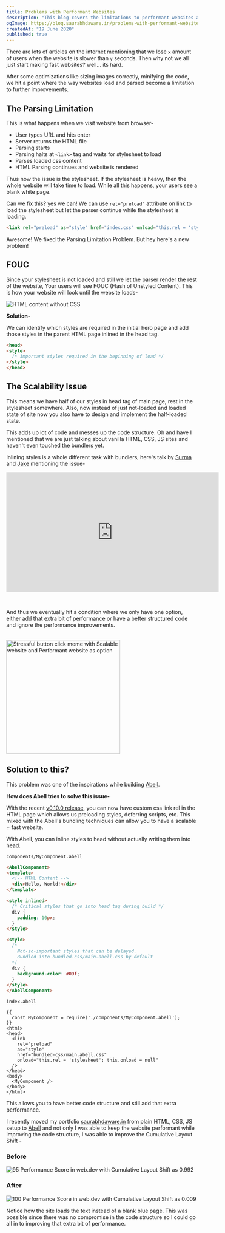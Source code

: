 ```yaml
---
title: Problems with Performant Websites
description: "This blog covers the limitations to performant websites and talks about how we can use Abell to make sure we don't compromise on scalability while improving performance."
ogImage: https://blog.saurabhdaware.in/problems-with-performant-websites/assets/og.png
createdAt: "19 June 2020"
published: true
---
```


There are lots of articles on the internet mentioning that we lose `x` amount of users when the website is slower than `y` seconds. Then why not we all just start making fast websites? well... its hard. 

After some optimizations like sizing images correctly, minifying the code, we hit a point where the way websites load and parsed become a limitation to further improvements.

## The Parsing Limitation

This is what happens when we visit website from browser-
- User types URL and hits enter
- Server returns the HTML file
- Parsing starts
- Parsing halts at `<link>` tag and waits for stylesheet to load
- Parses loaded css content
- HTML Parsing continues and website is rendered

Thus now the issue is the stylesheet. If the stylesheet is heavy, then the whole website will take time to load. While all this happens, your users see a blank white page.

Can we fix this? yes we can! We can use `rel="preload"` attribute on link to load the stylesheet but let the parser continue while the stylesheet is loading.

```html
<link rel="preload" as="style" href="index.css" onload="this.rel = 'stylesheet'; this.onload = null" />
```

Awesome! We fixed the Parsing Limitation Problem. But hey here's a new problem! 

## FOUC

Since your stylesheet is not loaded and still we let the parser render the rest of the website, Your users will see FOUC (Flash of Unstyled Content). This is how your website will look until the website loads-

![HTML content without CSS](https://res.cloudinary.com/practicaldev/image/fetch/s--TtnIN9uD--/c_limit%2Cf_auto%2Cfl_progressive%2Cq_auto%2Cw_880/https://thepracticaldev.s3.amazonaws.com/i/3ahqwj2z4wknaveyz80d.png)

**Solution-**

We can identify which styles are required in the initial hero page and add those styles in the parent HTML page inlined in the head tag.
```html
<head>
<style>
  /* important styles required in the beginning of load */
</style>
</head>
```

## The Scalability Issue

This means we have half of our styles in head tag of main page, rest in the stylesheet somewhere. Also, now instead of just not-loaded and loaded state of site now you also have to design and implement the half-loaded state.

This adds up lot of code and messes up the code structure. Oh and have I mentioned that we are just talking about vanilla HTML, CSS, JS sites and haven't even touched the bundlers yet.

Inlining styles is a whole different task with bundlers, here's talk by [Surma](https://twitter.com/dassurma) and [Jake](https://twitter.com/jaffathecake) mentioning the issue-

<p style="text-align: left">
<iframe loading="lazy" width="560" height="315" src="https://www.youtube.com/embed/TsTt7Tja30Q" frameborder="0" allow="accelerometer; autoplay; clipboard-write; encrypted-media; gyroscope; picture-in-picture" allowfullscreen></iframe>
</p>
<br/>

And thus we eventually hit a condition where we only have one option, either add that extra bit of performance or have a better structured code and ignore the performance improvements.

<br/>
<img alt="Stressful button click meme with Scalable website and Performant website as option" width="300" src="../problems-with-performant-websites/assets/button-meme.jpg" />


## Solution to this?

This problem was one of the inspirations while building [Abell](https://abelljs.org/). 

**How does Abell tries to solve this issue-**

With the recent [v0.10.0 release](https://github.com/abelljs/abell/releases/tag/v0.10.0), you can now have custom css link rel in the HTML page which allows us preloading styles, deferring scripts, etc. This mixed with the Abell's bundling techniques can allow you to have a scalable + fast website.

With Abell, you can inline styles to head without actually writing them into head.

`components/MyComponent.abell`
```html
<AbellComponent>
<template>
  <!-- HTML Content -->
  <div>Hello, World!</div>
</template>

<style inlined>
  /* Critical styles that go into head tag during build */
  div {
    padding: 10px;
  }
</style>

<style>
  /* 
    Not-so-important styles that can be delayed. 
    Bundled into bundled-css/main.abell.css by default 
  */
  div {
    background-color: #09f;
  }
</style>
</AbellComponent>
```

`index.abell`
```abell
{{
  const MyComponent = require('./components/MyComponent.abell');
}}
<html>
<head>
  <link 
    rel="preload" 
    as="style" 
    href="bundled-css/main.abell.css" 
    onload="this.rel = 'stylesheet'; this.onload = null" 
  />
</head>
<body>
  <MyComponent />
</body>
</html>
```

This allows you to have better code structure and still add that extra performance.

I recently moved my portfolio [saurabhdaware.in](https://saurabhdaware.in) from plain HTML, CSS, JS setup to [Abell](https://abelljs.org) and not only I was able to keep the website performant while improving the code structure, I was able to improve the Cumulative Layout Shift -

### Before

![95 Performance Score in web.dev with Cumulative Layout Shift as 0.992](../problems-with-performant-websites/assets/performance-before.png)

### After

![100 Performance Score in web.dev with Cumulative Layout Shift as 0.009](../problems-with-performant-websites/assets/performance-after.png)

Notice how the site loads the text instead of a blank blue page. This was possible since there was no compromise in the code structure so I could go all in to improving that extra bit of performance.
